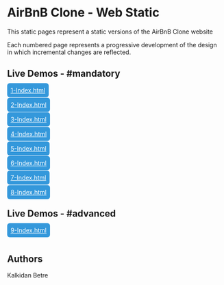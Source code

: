 # AirBnB Clone - Web Static 

This static pages represent a static versions of the AirBnB Clone website

Each numbered page represents a progressive development of the design in which incremental changes are reflected.

## Live Demos - #mandatory
<a style="background-color: #3498db; color: #FFF; padding: 8px; border-radius: 6px" href="https://kalbetre-alx.github.io/AirBnB_clone/web_static/1-index.html">
1-Index.html
</a>
<br />
<br />
<a style="background-color: #3498db; color: #FFF; padding: 8px; border-radius: 6px" href="https://kalbetre-alx.github.io/AirBnB_clone/web_static/2-index.html">
2-Index.html
</a>
<br />
<br />
<a style="background-color: #3498db; color: #FFF; padding: 8px; border-radius: 6px" href="https://kalbetre-alx.github.io/AirBnB_clone/web_static/3-index.html">
3-Index.html
</a>
<br />
<br />
<a style="background-color: #3498db; color: #FFF; padding: 8px; border-radius: 6px" href="https://kalbetre-alx.github.io/AirBnB_clone/web_static/4-index.html">
4-Index.html
</a>
<br />
<br />
<a style="background-color: #3498db; color: #FFF; padding: 8px; border-radius: 6px" href="https://kalbetre-alx.github.io/AirBnB_clone/web_static/5-index.html">
5-Index.html
</a>
<br />
<br />
<a style="background-color: #3498db; color: #FFF; padding: 8px; border-radius: 6px" href="https://kalbetre-alx.github.io/AirBnB_clone/web_static/6-index.html">
6-Index.html
</a>
<br />
<br />
<a style="background-color: #3498db; color: #FFF; padding: 8px; border-radius: 6px" href="https://kalbetre-alx.github.io/AirBnB_clone/web_static/7-index.html">
7-Index.html
</a>
<br />
<br />
<a style="background-color: #3498db; color: #FFF; padding: 8px; border-radius: 6px" href="https://kalbetre-alx.github.io/AirBnB_clone/web_static/8-index.html">
8-Index.html
</a>

## Live Demos - #advanced
<a style="background-color: #3498db; color: #FFF; padding: 8px; border-radius: 6px" href="https://kalbetre-alx.github.io/AirBnB_clone/web_static/9-index.html">
9-Index.html
</a>
<br />
<br />


## Authors
Kalkidan Betre
